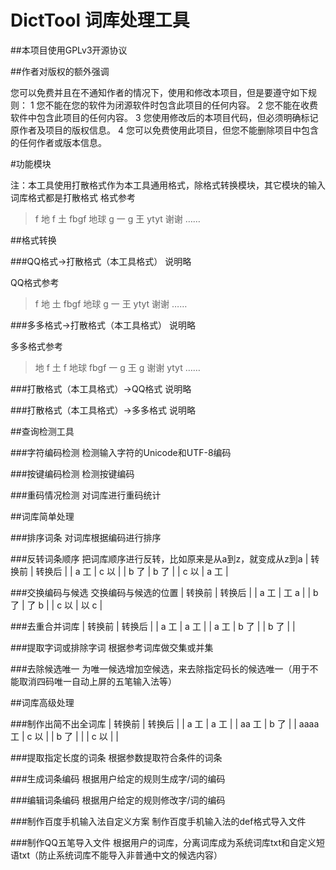 # DictTool 词库处理工具


##本项目使用GPLv3开源协议

##作者对版权的额外强调

您可以免费并且在不通知作者的情况下，使用和修改本项目，但是要遵守如下规则：
1 您不能在您的软件为闭源软件时包含此项目的任何内容。
2 您不能在收费软件中包含此项目的任何内容。
3 您使用修改后的本项目代码，但必须明确标记原作者及项目的版权信息。
4 您可以免费使用此项目，但您不能删除项目中包含的任何作者或版本信息。


#功能模块

注：本工具使用打散格式作为本工具通用格式，除格式转换模块，其它模块的输入词库格式都是打散格式
格式参考
> f 地
> f 土
> fbgf 地球
> g 一
> g 王
> ytyt 谢谢
> ……


##格式转换

###QQ格式→打散格式（本工具格式）
说明略

QQ格式参考
> f 地 土
> fbgf 地球
> g 一 王
> ytyt 谢谢
> ……

###多多格式→打散格式（本工具格式）
说明略

多多格式参考
> 地	f
> 土	f
> 地球	fbgf
> 一	g
> 王	g
> 谢谢	ytyt
> ……

###打散格式（本工具格式）→QQ格式
说明略

###打散格式（本工具格式）→多多格式
说明略


##查询检测工具

###字符编码检测
检测输入字符的Unicode和UTF-8编码

###按键编码检测
检测按键编码

###重码情况检测
对词库进行重码统计


##词库简单处理

###排序词条
对词库根据编码进行排序

###反转词条顺序
把词库顺序进行反转，比如原来是从a到z，就变成从z到a
| 转换前 | 转换后 |
|  a 工  |  c 以  |
|  b 了  |  b 了  |
|  c 以  |  a 工  |

###交换编码与候选
交换编码与候选的位置
| 转换前 | 转换后 |
|  a 工  |  工 a  |
|  b 了  |  了 b  |
|  c 以  |  以 c  |

###去重合并词库
| 转换前 | 转换后 |
|  a 工  |  a 工  |
|  a 工  |  b 了  |
|  b 了  |        |

###提取字词或排除字词
根据参考词库做交集或并集

###去除候选唯一
为唯一候选增加空候选，来去除指定码长的候选唯一（用于不能取消四码唯一自动上屏的五笔输入法等）


##词库高级处理

###制作出简不出全词库
| 转换前  | 转换后 |
|  a 工   |  a 工  |
|  aa 工  |  b 了  |
| aaaa 工 |  c 以  |
|  b 了   |        |
|  c 以   |        |

###提取指定长度的词条
根据参数提取符合条件的词条

###生成词条编码
根据用户给定的规则生成字/词的编码

###编辑词条编码
根据用户给定的规则修改字/词的编码

###制作百度手机输入法自定义方案
制作百度手机输入法的def格式导入文件

###制作QQ五笔导入文件
根据用户的词库，分离词库成为系统词库txt和自定义短语txt（防止系统词库不能导入非普通中文的候选内容）
